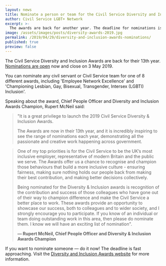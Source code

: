```yaml
---
layout: news
title: Nominate a person or team for the Civil Service Diversity and Inclusion Awards
author: Civil Service LGBT+ Network
excerpt: >-
  The awards are back for another year. The deadline for nominations is 3 May 2019.
image: /assets/images/posts/diversity-awards-2019.jpg
permalink: /2019/04/29/diversity-and-inclusion-awards-nominations/
published: true
preview: false
---
```


The Civil Service Diversity and Inclusion Awards are back for their 13th year. [Nominations are open](http://www.diversityandinclusionawards.com/) now and close on 3 May 2019.

You can nominate any civil servant or Civil Service team for one of 8 different awards, including 'Employee Network Excellence' and 'Championing Lesbian, Gay, Bisexual, Transgender, Intersex (LGBTI) Inclusion'. 

Speaking about the award, Chief People Officer and Diversity and Inclusion Awards Champion, Rupert McNeil said:

> "It is a great privilege to launch the 2019 Civil Service Diversity & Inclusion Awards.  
> 
> The Awards are now in their 13th year, and it is incredibly inspiring to see the range of nominations each year, demonstrating all the passionate and creative work happening across government.  
 
> One of my top priorities is for the Civil Service to be the UK’s most inclusive employer, representative of modern Britain and the public we serve. The Awards offer us a chance to recognise and champion those behaviours that build a more inclusive culture - ensuring fairness, making sure nothing holds our people back from making their best contribution, and making better decisions collectively.  
>
> Being nominated for the Diversity & Inclusion awards is recognition of the contribution and success of those colleagues who have gone out of their way to champion difference and make the Civil Service a better place to work. 
> These awards provide an opportunity to showcase our success, both to colleagues and to wider society, and I strongly encourage you to participate. If you know of an individual or team doing outstanding work in this area, then please do nominate them. I know we will have an exciting list of nomination".
>  
> **— Rupert McNeil, Chief People Officer and Diversity & Inclusion Awards Champion**

If you want to nominate someone — do it now! The deadline is fast approaching. Visit the [Diversity and Inclusion Awards website](http://www.diversityandinclusionawards.com/) for more information.
